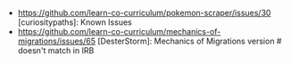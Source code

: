 *
  https://github.com/learn-co-curriculum/pokemon-scraper/issues/30 [curiositypaths]: Known Issues
*
  https://github.com/learn-co-curriculum/mechanics-of-migrations/issues/65 [DesterStorm]: Mechanics of Migrations version # doesn't match in IRB
